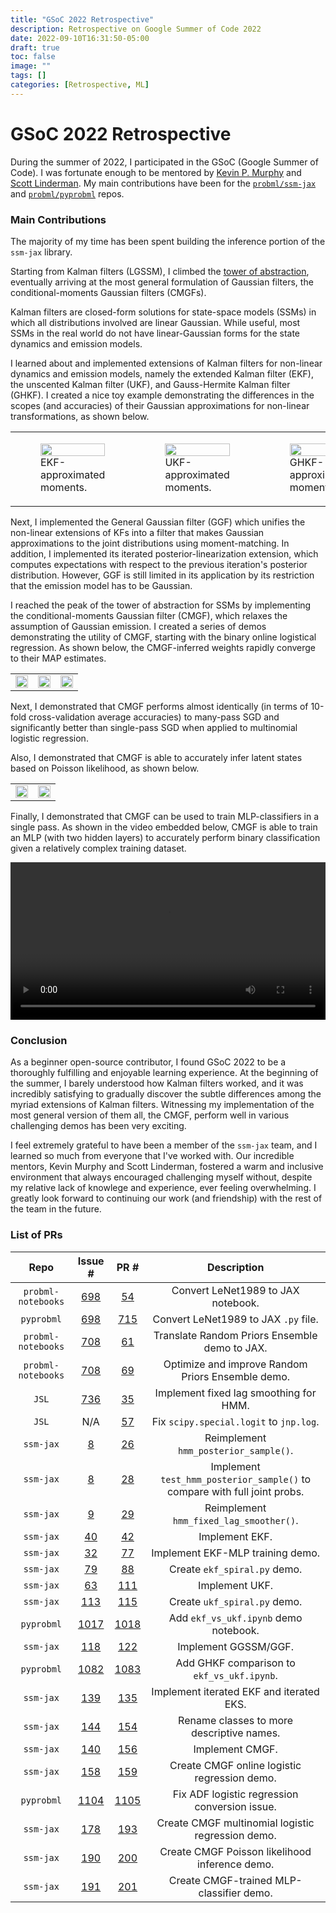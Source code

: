 ```yaml
---
title: "GSoC 2022 Retrospective"
description: Retrospective on Google Summer of Code 2022
date: 2022-09-10T16:31:50-05:00
draft: true
toc: false
image: ""
tags: []
categories: [Retrospective, ML]
---
```


# GSoC 2022 Retrospective

During the summer of 2022, I participated in the GSoC (Google Summer of Code). I was fortunate enough to be mentored by [Kevin P. Murphy](https://www.cs.ubc.ca/~murphyk/) and [Scott Linderman](https://web.stanford.edu/~swl1/). My main contributions have been for the [``probml/ssm-jax``](https://github.com/probml/ssm-jax) and [``probml/pyprobml``](https://github.com/probml/pyprobml) repos.


### Main Contributions

The majority of my time has been spent building the inference portion of the `ssm-jax` library.

Starting from Kalman filters (LGSSM), I climbed the [tower of abstraction](http://bit-player.org/2020/the-teetering-towers-of-abstraction), eventually arriving at the most general formulation of Gaussian filters, the conditional-moments Gaussian filters (CMGFs).

Kalman filters are closed-form solutions for state-space models (SSMs) in which all distributions involved are linear Gaussian. While useful, most SSMs in the real world do not have linear-Gaussian forms for the state dynamics and emission models.

I learned about and implemented extensions of Kalman filters for non-linear dynamics and emission models, namely the extended Kalman filter (EKF), the unscented Kalman filter (UKF), and Gauss-Hermite Kalman filter (GHKF). I created a nice toy example demonstrating the differences in the scopes (and accuracies) of their Gaussian approximations for non-linear transformations, as shown below.

<table>
  <tr>
    <td>
        <figure>
            <img src="/images/GSOC2022/ekf_post.png" style='width: 100%'>
            <figcaption>EKF-approximated moments.</figcaption>
        </figure>
    </td>
    <td>
        <figure>
            <img src="/images/GSOC2022/ukf_post.png" style='width: 100%'>
            <figcaption>UKF-approximated moments.</figcaption>
        </figure>
    </td>
    <td>
        <figure>
            <img src="/images/GSOC2022/ghkf_post.png" style='width: 100%'>
            <figcaption>GHKF-approximated moments.</figcaption>
        </figure>
    </td>
  </tr>
 </table>

 Next, I implemented the General Gaussian filter (GGF) which unifies the non-linear extensions of KFs into a filter that makes Gaussian approximations to the joint distributions using moment-matching. In addition, I implemented its iterated posterior-linearization extension, which computes expectations with respect to the previous iteration's posterior distribution. However, GGF is still limited in its application by its restriction that the emission model has to be Gaussian.

 I reached the peak of the tower of abstraction for SSMs by implementing the conditional-moments Gaussian filter (CMGF), which relaxes the assumption of Gaussian emission. I created a series of demos demonstrating the utility of CMGF, starting with the binary online logistical regression. As shown below, the CMGF-inferred weights rapidly converge to their MAP estimates.

<table>
  <tr>
    <td>
        <img src="/images/GSOC2022/cmgf_w0.png" style='width: 100%'>
    </td>
    <td>
        <img src="/images/GSOC2022/cmgf_w1.png" style='width: 100%'>
    </td>
    <td>
        <img src="/images/GSOC2022/cmgf_w2.png" style='width: 100%'>
    </td>
  </tr>
 </table> 

Next, I demonstrated that CMGF performs almost identically (in terms of 10-fold cross-validation average accuracies) to many-pass SGD and significantly better than single-pass SGD when applied to multinomial logistic regression.

Also, I demonstrated that CMGF is able to accurately infer latent states based on Poisson likelihood, as shown below.

<table>
  <tr>
    <td>
        <img src="/images/GSOC2022/cmgf_poisson1.png" style='width: 100%'>
    </td>
    <td>
        <img src="/images/GSOC2022/cmgf_poisson2.png" style='width: 100%'>
    </td>
  </tr>
 </table> 

Finally, I demonstrated that CMGF can be used to train MLP-classifiers in a single pass. As shown in the video embedded below, CMGF is able to train an MLP (with two hidden layers) to accurately perform binary classification given a relatively complex training dataset.

<video width=100% controls autoplay>
    <source src="/videos/GSOC2022/cmgf_mlp_classifier.mp4" type="video/mp4">
    Your browser does not support the video tag.  
</video>


### Conclusion

As a beginner open-source contributor, I found GSoC 2022 to be a thoroughly fulfilling and enjoyable learning experience. At the beginning of the summer, I barely understood how Kalman filters worked, and it was incredibly satisfying to gradually discover the subtle differences among the myriad extensions of Kalman filters. Witnessing my implementation of the most general version of them all, the CMGF, perform well in various challenging demos has been very exciting.

I feel extremely grateful to have been a member of the `ssm-jax` team, and I learned so much from everyone that I've worked with. Our incredible mentors, Kevin Murphy and Scott Linderman, fostered a warm and inclusive environment that always encouraged challenging myself without, despite my relative lack of knowlege and experience, ever feeling overwhelming. I greatly look forward to continuing our work (and friendship) with the rest of the team in the future.


### List of PRs

|      **Repo**      |                       **Issue #**                      |                         **PR #**                         |                              **Description**                              |
|:------------------:|:------------------------------------------------------:|:--------------------------------------------------------:|:-------------------------------------------------------------------------:|
| `probml-notebooks` |  [698](https://github.com/probml/pyprobml/issues/698)  | [54](https://github.com/probml/probml-notebooks/pull/54) | Convert LeNet1989 to JAX notebook.                                        |
| `pyprobml`         | [698](https://github.com/probml/pyprobml/issues/698)   | [715](https://github.com/probml/pyprobml/pull/715)       | Convert LeNet1989 to JAX `.py` file.                                      |
| `probml-notebooks` | [708](https://github.com/probml/pyprobml/issues/708)   | [61](https://github.com/probml/probml-notebooks/pull/61) | Translate Random Priors Ensemble demo to JAX.                             |
| `probml-notebooks` | [708](https://github.com/probml/pyprobml/issues/708)   | [69](https://github.com/probml/probml-notebooks/pull/69) | Optimize and improve Random Priors Ensemble demo.                         |
| `JSL`              | [736](https://github.com/probml/pyprobml/issues/736)   | [35](https://github.com/probml/JSL/pull/35)              | Implement fixed lag smoothing for HMM.                                    |
| `JSL`              | N/A                                                    | [57](https://github.com/probml/JSL/pull/57)              | Fix `scipy.special.logit` to `jnp.log`.                                   |
| `ssm-jax`          | [8](https://github.com/probml/ssm-jax/issues/8)        | [26](https://github.com/probml/ssm-jax/pull/26)          | Reimplement `hmm_posterior_sample()`.                                     |
| `ssm-jax`          | [8](https://github.com/probml/ssm-jax/issues/8)        | [28](https://github.com/probml/ssm-jax/pull/28)          | Implement `test_hmm_posterior_sample()` to compare with full joint probs. |
| `ssm-jax`          | [9](https://github.com/probml/ssm-jax/issues/9)        | [29](https://github.com/probml/ssm-jax/pull/29)          | Reimplement `hmm_fixed_lag_smoother()`.                                   |
| `ssm-jax`          | [40](https://github.com/probml/ssm-jax/issues/40)      | [42](https://github.com/probml/ssm-jax/pull/42)          | Implement EKF.                                                            |
| `ssm-jax`          | [32](https://github.com/probml/ssm-jax/issues/32)      | [77](https://github.com/probml/ssm-jax/pull/77)          | Implement EKF-MLP training demo.                                          |
| `ssm-jax`          | [79](https://github.com/probml/ssm-jax/issues/79)      | [88](https://github.com/probml/ssm-jax/pull/88)          | Create `ekf_spiral.py` demo.                                              |
| `ssm-jax`          | [63](https://github.com/probml/ssm-jax/issues/63)      | [111](https://github.com/probml/ssm-jax/pull/111)        | Implement UKF.                                                            |
| `ssm-jax`          | [113](https://github.com/probml/ssm-jax/issues/113)    | [115](https://github.com/probml/ssm-jax/pull/115)        | Create `ukf_spiral.py` demo.                                              |
| `pyprobml`         | [1017](https://github.com/probml/pyprobml/issues/1017) | [1018](https://github.com/probml/pyprobml/pull/1018)     | Add `ekf_vs_ukf.ipynb` demo notebook.                                     |
| `ssm-jax`          | [118](https://github.com/probml/ssm-jax/issues/118)    | [122](https://github.com/probml/ssm-jax/pull/122)        | Implement GGSSM/GGF.                                                      |
| `pyprobml`         | [1082](https://github.com/probml/pyprobml/issues/1082) | [1083](https://github.com/probml/pyprobml/pull/1083)     | Add GHKF comparison to `ekf_vs_ukf.ipynb`.                                |
| `ssm-jax`          | [139](https://github.com/probml/ssm-jax/issues/139)    | [135](https://github.com/probml/ssm-jax/pull/135)        | Implement iterated EKF and iterated EKS.                                  |
| `ssm-jax`          | [144](https://github.com/probml/ssm-jax/issues/144)    | [154](https://github.com/probml/ssm-jax/pull/154)        | Rename classes to more descriptive names.                                 |
| `ssm-jax`          | [140](https://github.com/probml/ssm-jax/issues/140)    | [156](https://github.com/probml/ssm-jax/pull/156)        | Implement CMGF.                                                           |
| `ssm-jax`          | [158](https://github.com/probml/ssm-jax/issues/158)    | [159](https://github.com/probml/ssm-jax/pull/159)        | Create CMGF online logistic regression demo.                              |
| `pyprobml`         | [1104](https://github.com/probml/pyprobml/issues/1104) | [1105](https://github.com/probml/pyprobml/pull/1105)     | Fix ADF logistic regression conversion issue.                             |
| `ssm-jax`          | [178](https://github.com/probml/ssm-jax/issues/178)    | [193](https://github.com/probml/ssm-jax/pull/193)        | Create CMGF multinomial logistic regression demo.                         |
| `ssm-jax`          | [190](https://github.com/probml/ssm-jax/issues/190)    | [200](https://github.com/probml/ssm-jax/pull/200)        | Create CMGF Poisson likelihood inference demo.                            |
| `ssm-jax`          | [191](https://github.com/probml/ssm-jax/issues/191)    | [201](https://github.com/probml/ssm-jax/pull/201)        | Create CMGF-trained MLP-classifier demo.                                  |